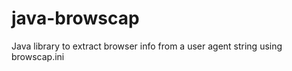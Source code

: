 java-browscap
=============

Java library to extract browser info from a user agent string using browscap.ini